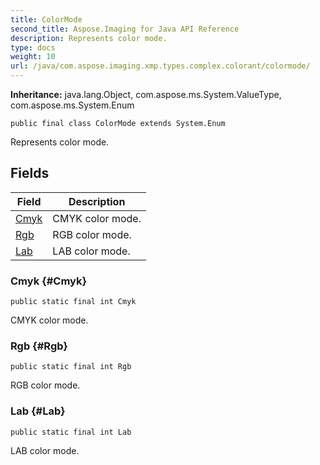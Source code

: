 ```yaml
---
title: ColorMode
second_title: Aspose.Imaging for Java API Reference
description: Represents color mode.
type: docs
weight: 10
url: /java/com.aspose.imaging.xmp.types.complex.colorant/colormode/
---
```

**Inheritance:**
java.lang.Object, com.aspose.ms.System.ValueType, com.aspose.ms.System.Enum
```
public final class ColorMode extends System.Enum
```

Represents color mode.
## Fields

| Field | Description |
| --- | --- |
| [Cmyk](#Cmyk) | CMYK color mode. |
| [Rgb](#Rgb) | RGB color mode. |
| [Lab](#Lab) | LAB color mode. |
### Cmyk {#Cmyk}
```
public static final int Cmyk
```


CMYK color mode.

### Rgb {#Rgb}
```
public static final int Rgb
```


RGB color mode.

### Lab {#Lab}
```
public static final int Lab
```


LAB color mode.


